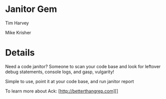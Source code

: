 Janitor Gem
=============

Tim Harvey

Mike Krisher


Details
=======

Need a code janitor? Someone to scan your code base and look
for leftover debug statements, console logs, and gasp, vulgarity!

Simple to use, point it at your code base, and run janitor report

To learn more about Ack:
[http://betterthangrep.com][]

[http://betterthangrep.com/]: http://betterthangrep.com
